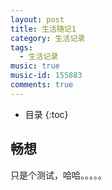 ```yaml
---
layout: post
title: 生活随记1
category: 生活记录
tags:
  - 生活记录
music: true
music-id: 155883
comments: true
---
```


* 目录
{:toc}

## 畅想
只是个测试，哈哈。。。。。
